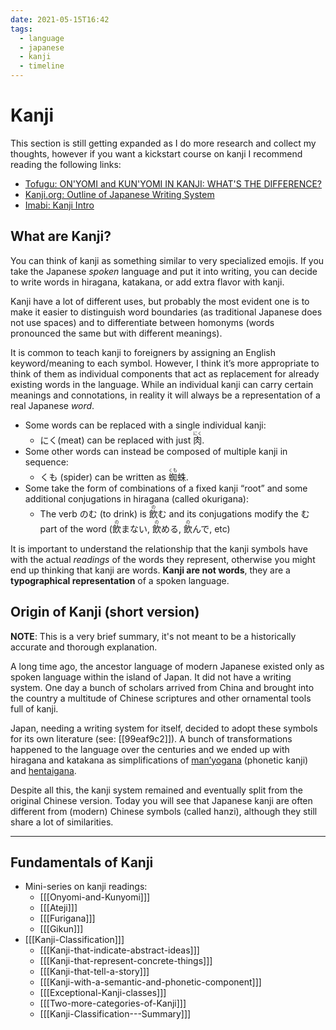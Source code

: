 ```yaml
---
date: 2021-05-15T16:42
tags:
  - language
  - japanese
  - kanji
  - timeline
---
```


# Kanji

This section is still getting expanded as I do more research and collect my
thoughts, however if you want a kickstart course on kanji I recommend reading
the following links:
 * [Tofugu: ON'YOMI and KUN'YOMI IN KANJI: WHAT'S THE DIFFERENCE?](https://www.tofugu.com/japanese/onyomi-kunyomi/)
 * [Kanji.org: Outline of Japanese Writing System](https://www.kanji.org/japanese/writing/outline.htm)
 * [Imabi: Kanji Intro](https://www.imabi.net/kanjiintro.htm)

## What are Kanji?

You can think of kanji as something similar to very specialized emojis. If you
take the Japanese *spoken* language and put it into writing, you can decide to
write words in hiragana, katakana, or add extra flavor with kanji.

Kanji have a lot of different uses, but probably the most evident one is
to make it easier to distinguish word boundaries (as traditional Japanese does
not use spaces) and to differentiate between homonyms (words pronounced the same
but with different meanings).

It is common to teach kanji to foreigners by assigning an English
keyword/meaning to each symbol. However, I think it’s more appropriate to think
of them as individual components that act as replacement for already existing
words in the language. While an individual kanji can carry certain meanings and
connotations, in reality it will always be a representation of a real Japanese
*word*.

* Some words can be replaced with a single individual kanji:
  * にく(meat) can be replaced with just <ruby>肉<rt>にく</rt></ruby>.
* Some other words can instead be composed of multiple kanji in sequence:
  * くも (spider) can be written as <ruby>蜘<rt>くも</rt>蛛</ruby>.
* Some take the form of combinations of a fixed kanji “root” and some additional
  conjugations in hiragana (called okurigana):
  * The verb のむ (to drink) is <ruby>飲<rt>の</rt></ruby>む and its
    conjugations modify the む part of the word (<ruby>飲<rt>の</rt></ruby>まない,
    <ruby>飲<rt>の</rt></ruby>める, <ruby>飲<rt>の</rt></ruby>んで, etc)

It is important to understand the relationship that the kanji symbols have with
the actual *readings* of the words they represent, otherwise you might end up
thinking that kanji are words. **Kanji are not words**, they are a
**typographical representation** of a spoken language.

## Origin of Kanji (short version)

**NOTE**: This is a very brief summary, it's not meant to be a historically
accurate and thorough explanation.

A long time ago, the ancestor language of modern Japanese existed only as
spoken language within the island of Japan. It did not have a writing system.
One day a bunch of scholars arrived from China and brought into the country
a multitude of Chinese scriptures and other ornamental tools full of kanji.

Japan, needing a writing system for itself, decided to adopt these symbols for
its own literature (see: [[99eaf9c2]]). A bunch of transformations happened to
the language over the centuries and we ended up with hiragana and katakana as
simplifications of [man’yogana](https://en.wikipedia.org/wiki/Man%27y%C5%8Dgana)
(phonetic kanji) and [hentaigana](https://en.wikipedia.org/wiki/Hentaigana).

Despite all this, the kanji system remained and eventually split from the
original Chinese version. Today you will see that Japanese kanji are often
different from (modern) Chinese symbols (called hanzi), although they still
share a lot of similarities.

<hr />

## Fundamentals of Kanji

 * Mini-series on kanji readings:
   * [[[Onyomi-and-Kunyomi]]]
   * [[[Ateji]]]
   * [[[Furigana]]]
   * [[[Gikun]]]
 * [[[Kanji-Classification]]]
   * [[[Kanji-that-indicate-abstract-ideas]]]
   * [[[Kanji-that-represent-concrete-things]]]
   * [[[Kanji-that-tell-a-story]]]
   * [[[Kanji-with-a-semantic-and-phonetic-component]]]
   * [[[Exceptional-Kanji-classes]]]
   * [[[Two-more-categories-of-Kanji]]]
   * [[[Kanji-Classification---Summary]]]
